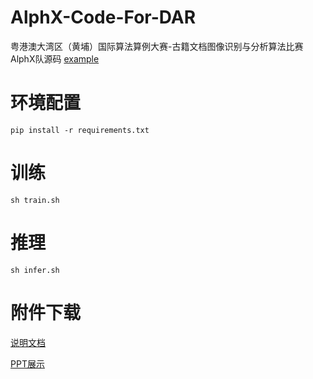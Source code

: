 # AlphX-Code-For-DAR
粤港澳大湾区（黄埔）国际算法算例大赛-古籍文档图像识别与分析算法比赛 AlphX队源码
[example](vis\image_553.jpg)
# 环境配置
`pip install -r requirements.txt`
# 训练
`
sh train.sh
`
# 推理
`
sh infer.sh
`
# 附件下载
[说明文档](https://docs.qq.com/doc/DWk9IZ2JYVnNyc0hM)

[PPT展示](https://...)